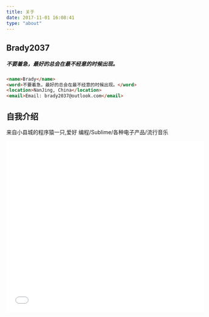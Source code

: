 ```yaml
---
title: 关于
date: 2017-11-01 16:08:41
type: "about"
---
```

## Brady2037
##### 不要着急，最好的总会在最不经意的时候出现。

``` html
<name>Brady</name>
<word>不要着急，最好的总会在最不经意的时候出现。</word>
<location>NanJing, China</location>
<email>Email: brady2037@outlook.com</email>
```

## 自我介绍
来自小县城的程序猿一只,爱好 编程/Sublime/各种电子产品/流行音乐

<iframe frameborder="no" border="0" marginwidth="0" marginheight="0" width=520 height=450 src="//music.163.com/outchain/player?type=0&id=48964285&auto=0&height=430"></iframe>


